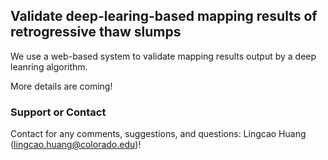 ## Validate deep-learing-based mapping results of retrogressive thaw slumps 

We use a web-based system to validate mapping results output by a deep leanring algorithm.  

More details are coming!



### Support or Contact

Contact for any comments, suggestions, and questions: Lingcao Huang (lingcao.huang@colorado.edu)!
